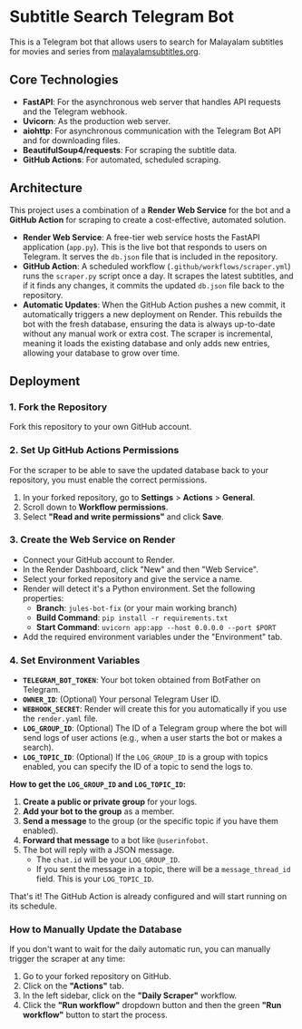 # Subtitle Search Telegram Bot

This is a Telegram bot that allows users to search for Malayalam subtitles for movies and series from [malayalamsubtitles.org](https://malayalamsubtitles.org).

## Core Technologies
- **FastAPI**: For the asynchronous web server that handles API requests and the Telegram webhook.
- **Uvicorn**: As the production web server.
- **aiohttp**: For asynchronous communication with the Telegram Bot API and for downloading files.
- **BeautifulSoup4/requests**: For scraping the subtitle data.
- **GitHub Actions**: For automated, scheduled scraping.

## Architecture

This project uses a combination of a **Render Web Service** for the bot and a **GitHub Action** for scraping to create a cost-effective, automated solution.

- **Render Web Service**: A free-tier web service hosts the FastAPI application (`app.py`). This is the live bot that responds to users on Telegram. It serves the `db.json` file that is included in the repository.
- **GitHub Action**: A scheduled workflow (`.github/workflows/scraper.yml`) runs the `scraper.py` script once a day. It scrapes the latest subtitles, and if it finds any changes, it commits the updated `db.json` file back to the repository.
- **Automatic Updates**: When the GitHub Action pushes a new commit, it automatically triggers a new deployment on Render. This rebuilds the bot with the fresh database, ensuring the data is always up-to-date without any manual work or extra cost. The scraper is incremental, meaning it loads the existing database and only adds new entries, allowing your database to grow over time.

## Deployment

### 1. Fork the Repository

Fork this repository to your own GitHub account.

### 2. Set Up GitHub Actions Permissions

For the scraper to be able to save the updated database back to your repository, you must enable the correct permissions.

1.  In your forked repository, go to **Settings** > **Actions** > **General**.
2.  Scroll down to **Workflow permissions**.
3.  Select **"Read and write permissions"** and click **Save**.

### 3. Create the Web Service on Render

- Connect your GitHub account to Render.
- In the Render Dashboard, click "New" and then "Web Service".
- Select your forked repository and give the service a name.
- Render will detect it's a Python environment. Set the following properties:
  - **Branch**: `jules-bot-fix` (or your main working branch)
  - **Build Command**: `pip install -r requirements.txt`
  - **Start Command**: `uvicorn app:app --host 0.0.0.0 --port $PORT`
- Add the required environment variables under the "Environment" tab.

### 4. Set Environment Variables

- **`TELEGRAM_BOT_TOKEN`**: Your bot token obtained from BotFather on Telegram.
- **`OWNER_ID`**: (Optional) Your personal Telegram User ID.
- **`WEBHOOK_SECRET`**: Render will create this for you automatically if you use the `render.yaml` file.
- **`LOG_GROUP_ID`**: (Optional) The ID of a Telegram group where the bot will send logs of user actions (e.g., when a user starts the bot or makes a search).
- **`LOG_TOPIC_ID`**: (Optional) If the `LOG_GROUP_ID` is a group with topics enabled, you can specify the ID of a topic to send the logs to.

**How to get the `LOG_GROUP_ID` and `LOG_TOPIC_ID`:**

1.  **Create a public or private group** for your logs.
2.  **Add your bot to the group** as a member.
3.  **Send a message** to the group (or the specific topic if you have them enabled).
4.  **Forward that message** to a bot like `@userinfobot`.
5.  The bot will reply with a JSON message.
    *   The `chat.id` will be your `LOG_GROUP_ID`.
    *   If you sent the message in a topic, there will be a `message_thread_id` field. This is your `LOG_TOPIC_ID`.

That's it! The GitHub Action is already configured and will start running on its schedule.

### How to Manually Update the Database

If you don't want to wait for the daily automatic run, you can manually trigger the scraper at any time:
1.  Go to your forked repository on GitHub.
2.  Click on the **"Actions"** tab.
3.  In the left sidebar, click on the **"Daily Scraper"** workflow.
4.  Click the **"Run workflow"** dropdown button and then the green **"Run workflow"** button to start the process.
